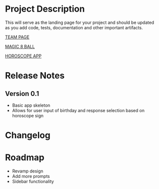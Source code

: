 # Project Description

This will serve as the landing page for your project and should be updated as you add code, tests, documentation and other important artifacts.

[TEAM PAGE](admin/team.md)

[MAGIC 8 BALL](https://cse110-sp23-group5.github.io/cse110-sp23-group5/source/magic8ball/magic8ball.html)

[HOROSCOPE APP](https://cse110-sp23-group5.github.io/cse110-sp23-group5/source/horoscope/horoscope.html)

[//]: # (Version format: MAJOR.MINOR.PATCH)

# Release Notes
## Version 0.1
- Basic app skeleton
- Allows for user input of birthday and response selection based on horoscope sign

# Changelog
[//]: # (Previous release notes here)


# Roadmap
- Revamp design
- Add more prompts
- Sidebar functionality
